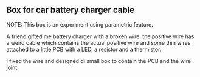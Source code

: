 Box for car battery charger cable
---------------------------------

NOTE: This box is an experiment using parametric feature.

A friend gifted me battery charger with a broken wire: the positive wire has a weird cable which contains the actual positive wire and some thin wires attached to a little PCB with a LED, a resistor and a thermistor.

I fixed the wire and designed di small box to contain the PCB and the wire joint.
